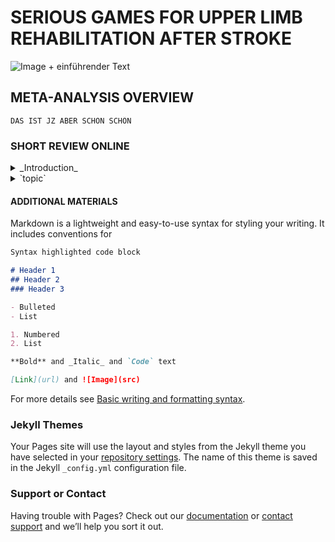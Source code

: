 # SERIOUS GAMES FOR UPPER LIMB REHABILITATION AFTER STROKE

![Image](https://cdn.pixabay.com/photo/2018/02/24/05/51/heart-attack-3177360_1280.jpg) + einführender Text


##  META-ANALYSIS OVERVIEW
```
DAS IST JZ ABER SCHON SCHÖN
```


### SHORT REVIEW ONLINE
<details><summary> _Introduction_ </summary>
<p>

 people are having a stroke in the age of. normally they get treated with...

</p>
 
</details>
<details><summary> `topic` </summary>
<p>

In this meta-analysis the authors tried to find out if people who had a stroke are having better results in rehabilitioin with the help of serious games. 

</p>
</details>



#### ADDITIONAL MATERIALS

Markdown is a lightweight and easy-to-use syntax for styling your writing. It includes conventions for

```markdown
Syntax highlighted code block

# Header 1
## Header 2
### Header 3

- Bulleted
- List

1. Numbered
2. List

**Bold** and _Italic_ and `Code` text

[Link](url) and ![Image](src)
```

For more details see [Basic writing and formatting syntax](https://docs.github.com/en/github/writing-on-github/getting-started-with-writing-and-formatting-on-github/basic-writing-and-formatting-syntax).

### Jekyll Themes

Your Pages site will use the layout and styles from the Jekyll theme you have selected in your [repository settings](https://github.com/Phobetor1/cognitive.github.io/settings/pages). The name of this theme is saved in the Jekyll `_config.yml` configuration file.

### Support or Contact

Having trouble with Pages? Check out our [documentation](https://docs.github.com/categories/github-pages-basics/) or [contact support](https://support.github.com/contact) and we’ll help you sort it out.
